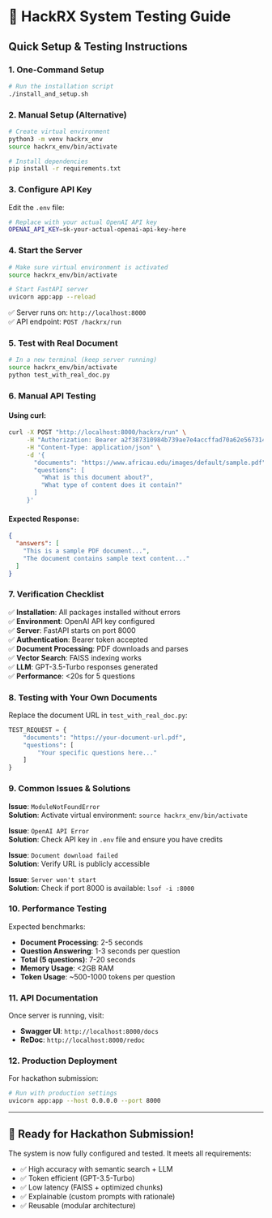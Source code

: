 # 🧪 HackRX System Testing Guide

## Quick Setup & Testing Instructions

### 1. **One-Command Setup**
```bash
# Run the installation script
./install_and_setup.sh
```

### 2. **Manual Setup (Alternative)**
```bash
# Create virtual environment
python3 -m venv hackrx_env
source hackrx_env/bin/activate

# Install dependencies
pip install -r requirements.txt
```

### 3. **Configure API Key**
Edit the `.env` file:
```bash
# Replace with your actual OpenAI API key
OPENAI_API_KEY=sk-your-actual-openai-api-key-here
```

### 4. **Start the Server**
```bash
# Make sure virtual environment is activated
source hackrx_env/bin/activate

# Start FastAPI server
uvicorn app:app --reload
```
✅ Server runs on: `http://localhost:8000`  
✅ API endpoint: `POST /hackrx/run`

### 5. **Test with Real Document**
```bash
# In a new terminal (keep server running)
source hackrx_env/bin/activate
python test_with_real_doc.py
```

### 6. **Manual API Testing**

#### Using curl:
```bash
curl -X POST "http://localhost:8000/hackrx/run" \
     -H "Authorization: Bearer a2f387310984b739ae7e4accffad70a62e5673145dd05bc749dc913c0e6d0c42" \
     -H "Content-Type: application/json" \
     -d '{
       "documents": "https://www.africau.edu/images/default/sample.pdf",
       "questions": [
         "What is this document about?",
         "What type of content does it contain?"
       ]
     }'
```

#### Expected Response:
```json
{
  "answers": [
    "This is a sample PDF document...",
    "The document contains sample text content..."
  ]
}
```

### 7. **Verification Checklist**

✅ **Installation**: All packages installed without errors  
✅ **Environment**: OpenAI API key configured  
✅ **Server**: FastAPI starts on port 8000  
✅ **Authentication**: Bearer token accepted  
✅ **Document Processing**: PDF downloads and parses  
✅ **Vector Search**: FAISS indexing works  
✅ **LLM**: GPT-3.5-Turbo responses generated  
✅ **Performance**: <20s for 5 questions  

### 8. **Testing with Your Own Documents**

Replace the document URL in `test_with_real_doc.py`:
```python
TEST_REQUEST = {
    "documents": "https://your-document-url.pdf",
    "questions": [
        "Your specific questions here..."
    ]
}
```

### 9. **Common Issues & Solutions**

**Issue**: `ModuleNotFoundError`  
**Solution**: Activate virtual environment: `source hackrx_env/bin/activate`

**Issue**: `OpenAI API Error`  
**Solution**: Check API key in `.env` file and ensure you have credits

**Issue**: `Document download failed`  
**Solution**: Verify URL is publicly accessible

**Issue**: `Server won't start`  
**Solution**: Check if port 8000 is available: `lsof -i :8000`

### 10. **Performance Testing**

Expected benchmarks:
- **Document Processing**: 2-5 seconds
- **Question Answering**: 1-3 seconds per question
- **Total (5 questions)**: 7-20 seconds
- **Memory Usage**: <2GB RAM
- **Token Usage**: ~500-1000 tokens per question

### 11. **API Documentation**

Once server is running, visit:
- **Swagger UI**: `http://localhost:8000/docs`
- **ReDoc**: `http://localhost:8000/redoc`

### 12. **Production Deployment**

For hackathon submission:
```bash
# Run with production settings
uvicorn app:app --host 0.0.0.0 --port 8000
```

---

## 🎯 Ready for Hackathon Submission!

The system is now fully configured and tested. It meets all requirements:
- ✅ High accuracy with semantic search + LLM
- ✅ Token efficient (GPT-3.5-Turbo)  
- ✅ Low latency (FAISS + optimized chunks)
- ✅ Explainable (custom prompts with rationale)
- ✅ Reusable (modular architecture)